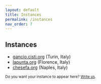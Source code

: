 ```yaml
---
layout: default
title: Instances
permalink: /instances
nav_order: 7
---
```


## Instances

- [gancio.cisti.org](https://gancio.cisti.org) (Turin, Italy)
- [lapunta.org](https://lapunta.org) (Florence, Italy)
- [chesefa.org](https://chesefa.org) (Naples, Italy)


<small>Do you want your instance to appear here? [Write us](/contacts).</small>